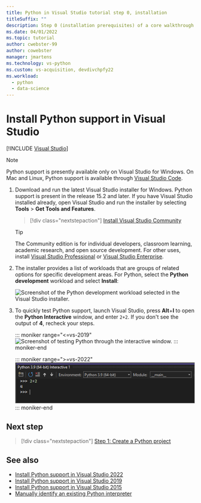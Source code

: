```yaml
---
title: Python in Visual Studio tutorial step 0, installation
titleSuffix: ""
description: Step 0 (installation prerequisites) of a core walkthrough of working with Python in Visual Studio.
ms.date: 04/01/2022
ms.topic: tutorial
author: cwebster-99
author: cowebster
manager: jmartens
ms.technology: vs-python
ms.custom: vs-acquisition, devdivchpfy22
ms.workload:
  - python
  - data-science
---
```

# Install Python support in Visual Studio

 [!INCLUDE [Visual Studio](~/includes/applies-to-version/vs-windows-only.md)]

> [!Note]
> Python support is presently available only on Visual Studio for Windows. On Mac and Linux, Python support is available through [Visual Studio Code](https://code.visualstudio.com/docs/python/python-tutorial).

1. Download and run the latest Visual Studio installer for Windows. Python support is present in the release 15.2 and later. If you have Visual Studio installed already, open Visual Studio and run the installer by selecting **Tools** > **Get Tools and Features**.

    > [!div class="nextstepaction"]
    > [Install Visual Studio Community](https://visualstudio.microsoft.com/thank-you-downloading-visual-studio/?sku=Community&rel=15&rid=34347&utm_source=docs&utm_medium=clickbutton&utm_campaign=python_gettingstarted)

    >[!Tip]
    > The Community edition is for individual developers, classroom learning, academic research, and open source development. For other uses, install [Visual Studio Professional](https://visualstudio.microsoft.com/thank-you-downloading-visual-studio/?sku=Professional&rel=15&rid=34347&utm_source=docs&utm_medium=clickbutton&utm_campaign=python_gettingstarted) or [Visual Studio Enterprise](https://visualstudio.microsoft.com/thank-you-downloading-visual-studio/?sku=Enterprise&rel=15&rid=34347&utm_source=docs&utm_medium=clickbutton&utm_campaign=python_gettingstarted).

1. The installer provides a list of workloads that are groups of related options for specific development areas. For Python, select the **Python development** workload and select **Install**:

    ![Screenshot of the Python development workload selected in the Visual Studio installer.](media/installation-python-workload.png)

1. To quickly test Python support, launch Visual Studio, press **Alt**+**I** to open the **Python Interactive** window, and enter `2+2`. If you don't see the output of **4**, recheck your steps.

    ::: moniker range="<=vs-2019"
    ![Screenshot of testing Python through the interactive window.](media/installation-interactive-test.png)
    ::: moniker-end

    ::: moniker range=">=vs-2022"
    ![Screenshot of testing Python through the Visual Studio 2022 interactive window.](media/vs-2022/python-interactive.png)
    ::: moniker-end

## Next step

> [!div class="nextstepaction"]
> [Step 1: Create a Python project](tutorial-working-with-python-in-visual-studio-step-01-create-project.md)

## See also

- [Install Python support in Visual Studio 2022](installing-python-support-in-visual-studio.md#visual-studio-2022)
- [Install Python support in Visual Studio 2019](installing-python-support-in-visual-studio.md#visual-studio-2019)
- [Install Python support in Visual Studio 2015](installing-python-support-in-visual-studio.md#visual-studio-2015)
- [Manually identify an existing Python interpreter](managing-python-environments-in-visual-studio.md#manually-identify-an-existing-environment)
